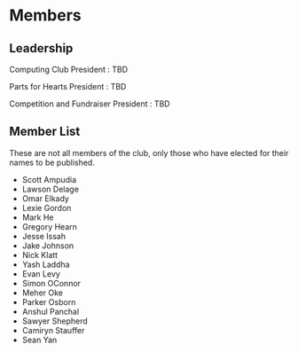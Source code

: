 <main>

# Members

## Leadership

Computing Club President
: TBD

Parts for Hearts President
: TBD

Competition and Fundraiser President
: TBD

## Member List

These are not all members of the club, only those who have
elected for their names to be published.

* Scott Ampudia
* Lawson Delage
* Omar Elkady
* Lexie Gordon
* Mark He
* Gregory Hearn
* Jesse Issah
* Jake Johnson
* Nick Klatt
* Yash Laddha
* Evan Levy
* Simon OConnor
* Meher Oke
* Parker Osborn
* Anshul Panchal
* Sawyer Shepherd
* Camiryn Stauffer
* Sean Yan

</main>
